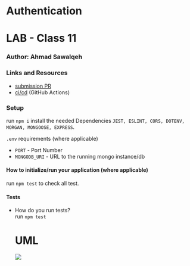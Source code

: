 # Authentication

# LAB - Class 11

### Author: Ahmad Sawalqeh

### Links and Resources

- [submission PR]()
- [ci/cd]() (GitHub Actions)

### Setup
run `npm i`
install the needed Dependencies `JEST, ESLINT, CORS, DOTENV, MORGAN, MONGOOSE, EXPRESS`.

`.env` requirements (where applicable)

* `PORT` - Port Number
* `MONGODB_URI` - URL to the running mongo instance/db

#### How to initialize/run your application (where applicable)
run `npm test` to check all test.

#### Tests

- How do you run tests?<br>
  run `npm test`

  # UML

  ![](./assets/)